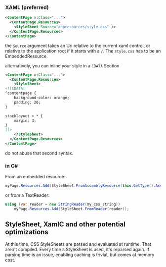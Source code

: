 ### XAML (preferred)

```xml
<ContentPage x:Class="...">
  <ContentPage.Resources>
    <StyleSheet Source="appresources/style.css" />
  </ContentPage.Resources>
</ContentPage>
```

the `Source` argument takes an Uri relative to the current xaml control, or relative to the application root if it starts with a `/`. The `style.css` has to be an EmbeddedResource.

alternatively, you can inline your style in a `CDATA` Section

```xml
<ContentPage x:Class="...">
  <ContentPage.Resources>
    <StyleSheet>
<![CDATA[
^contentpage {
    background-color: orange;
    padding: 20;
}

stacklayout > * {
    margin: 3;
}
]]>
    </StyleSheet>
  </ContentPage.Resources>
</ContentPage>
```

do not abuse that second syntax.

### in C#

From an embedded resource:

```c#
myPage.Resources.Add(StyleSheet.FromAssemblyResource(this.GetType().Assembly, "resource.id.of.the.css"));
```

or from a TextReader:

```c#
using (var reader = new StringReader(my_css_string))
    myPage.Resources.Add(StyleSheet.FromReader(reader));
```

## StyleSheet, XamlC and other potential optimizations

At this time, CSS StyleSheets are parsed and evaluated at runtime. That aren't compiled. Every time a StyleSheet is used, it's reparsed again. If parsing time is an issue, enabling caching is trivial, but comes at memory cost.

